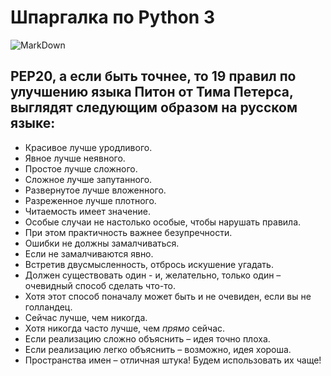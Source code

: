 # Шпаргалка по Python 3
![MarkDown](https://github.com/Python-3-Commands/blob/master/Python-3-Commands.jpg)
## PEP20, а если быть точнее, то 19 правил по улучшению языка Питон от Тима Петерса, выглядят следующим образом на русском языке:
* Красивое лучше уродливого.
* Явное лучше неявного.
* Простое лучше сложного.
* Сложное лучше запутанного.
* Развернутое лучше вложенного.
* Разреженное лучше плотного.
* Читаемость имеет значение.
* Особые случаи не настолько особые, чтобы нарушать правила.
* При этом практичность важнее безупречности.
* Ошибки не должны замалчиваться.
* Если не замалчиваются явно.
* Встретив двусмысленность, отбрось искушение угадать.
* Должен существовать один - и, желательно, только один – очевидный способ сделать что-то.
* Хотя этот способ поначалу может быть и не очевиден, если вы не голландец.
* Сейчас лучше, чем никогда.
* Хотя никогда часто лучше, чем *прямо* сейчас.
* Если реализацию сложно объяснить – идея точно плоха.
* Если реализацию легко объяснить – возможно, идея хороша.
* Пространства имен – отличная штука! Будем использовать их чаще!
